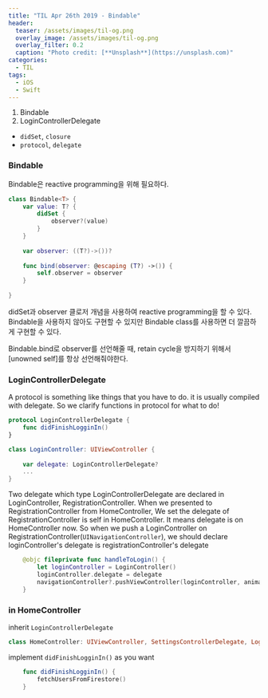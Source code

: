 ```yaml
---
title: "TIL Apr 26th 2019 - Bindable"
header:
  teaser: /assets/images/til-og.png
  overlay_image: /assets/images/til-og.png
  overlay_filter: 0.2
  caption: "Photo credit: [**Unsplash**](https://unsplash.com)"
categories:
  - TIL
tags:
  - iOS
  - Swift
---
```




1. Bindable
2. LoginControllerDelegate



- `didSet`, `closure`
- `protocol`, `delegate`



### Bindable

Bindable은 reactive programming을 위해 필요하다.

```swift
class Bindable<T> {
    var value: T? {
        didSet {
            observer?(value)
        }
    }
    
    var observer: ((T?)->())?
    
    func bind(observer: @escaping (T?) ->()) {
        self.observer = observer
    }
    
}
```

didSet과 observer 클로저 개념을 사용하여 reactive programming을 할 수 있다. Bindable을 사용하지 않아도 구현할 수 있지만 Bindable class를 사용하면 더 깔끔하게 구현할 수 있다.



Bindable.bind로 observer를 선언해줄 때, retain cycle을 방지하기 위해서 [unowned self]를 항상 선언해줘야한다.



### LoginControllerDelegate

A protocol is something like things that you have to do. it is usually compiled with delegate.
So we clarify functions in protocol for what to do!

```swift
protocol LoginControllerDelegate {
    func didFinishLogginIn()
}

class LoginController: UIViewController {
    
    var delegate: LoginControllerDelegate?
    ...
}
```

Two delegate which type LoginControllerDelegate are declared in LoginController, RegistrationController.  When we presented to RegistrationController from HomeController, We set the delegate of RegistrationController is self in HomeController. It means delegate is on HomeController now. So when we push a LoginController on RegistrationController(`UINavigationController`), we should declare loginController's delegate is registrationController's delegate

```swift
    @objc fileprivate func handleToLogin() {
        let loginController = LoginController()
        loginController.delegate = delegate
        navigationController?.pushViewController(loginController, animated: true)
    }
```



### in HomeController

inherit `LoginControllerDelegate`

```swift
class HomeController: UIViewController, SettingsControllerDelegate, LoginControllerDelegate, CardViewDelegate {
```

implement `didFinishLogginIn()` as you want

```swift
    func didFinishLogginIn() {
        fetchUsersFromFirestore()
    }
```

